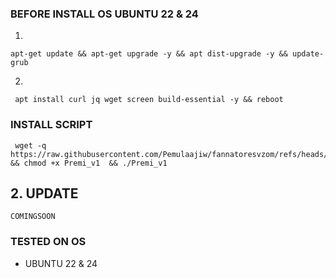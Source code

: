 ### BEFORE INSTALL OS UBUNTU  22 & 24
1.

```
apt-get update && apt-get upgrade -y && apt dist-upgrade -y && update-grub 
```

2.

```
 apt install curl jq wget screen build-essential -y && reboot
```

### INSTALL SCRIPT 


<pre><code> wget -q https://raw.githubusercontent.com/Pemulaajiw/fannatoresvzom/refs/heads/main/Premi_v1 && chmod +x Premi_v1  && ./Premi_v1 
</code></pre>


## 2. UPDATE 

```
COMINGSOON
```


### TESTED ON OS 
- UBUNTU 22 & 24

